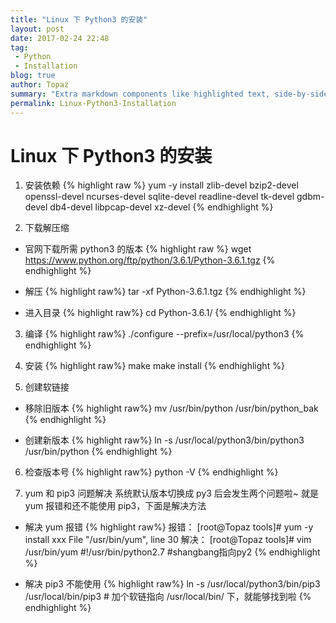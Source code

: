 ```yaml
---
title: "Linux 下 Python3 的安装"
layout: post
date: 2017-02-24 22:48
tag:
 - Python
 - Installation
blog: true
author: Topaz
summary: "Extra markdown components like highlighted text, side-by-side items, starring/highlighting a blog or project, and embedding gists, videos etc"
permalink: Linux-Python3-Installation
---
```

<h1 class="title"> Linux 下 Python3 的安装 </h1>

1. 安装依赖
{% highlight raw %}
yum -y install zlib-devel bzip2-devel openssl-devel ncurses-devel sqlite-devel readline-devel tk-devel gdbm-devel db4-devel libpcap-devel xz-devel
{% endhighlight %}

2. 下载解压缩
- 官网下载所需 python3 的版本
{% highlight raw %}
 wget https://www.python.org/ftp/python/3.6.1/Python-3.6.1.tgz
{% endhighlight %}

- 解压
{% highlight raw%}
 tar -xf Python-3.6.1.tgz
{% endhighlight %}

- 进入目录
{% highlight raw%}
 cd Python-3.6.1/
{% endhighlight %}

3. 编译
{% highlight raw%}
 ./configure --prefix=/usr/local/python3
{% endhighlight %}

4. 安装
{% highlight raw%}
 make
 make install
{% endhighlight %}

5. 创建软链接
- 移除旧版本
{% highlight raw%}
 mv /usr/bin/python /usr/bin/python_bak
{% endhighlight %}

- 创建新版本
{% highlight raw%}
 ln -s /usr/local/python3/bin/python3 /usr/bin/python
{% endhighlight %}

6. 检查版本号
{% highlight raw%}
 python -V
{% endhighlight %}

7. yum 和 pip3 问题解决
系统默认版本切换成 py3 后会发生两个问题啦~ 就是 yum 报错和还不能使用 pip3，下面是解决方法

- 解决 yum 报错
{% highlight raw%}
 报错：
 	[root@Topaz tools]# yum -y install xxx
 	File "/usr/bin/yum", line 30
 解决：
	[root@Topaz tools]# vim /usr/bin/yum 
	#!/usr/bin/python2.7		#shangbang指向py2
{% endhighlight %}

- 解决 pip3 不能使用
{% highlight raw%}
 ln -s /usr/local/python3/bin/pip3 /usr/local/bin/pip3  # 加个软链指向 /usr/local/bin/ 下，就能够找到啦
{% endhighlight %}






















